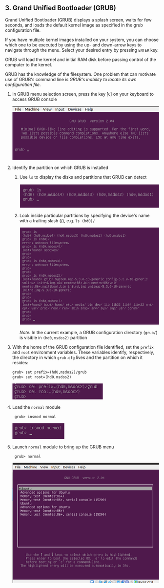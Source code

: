 ## 3. Grand Unified Bootloader (GRUB)

Grand Unified Bootloader (GRUB) displays a splash screen, waits for few seconds, and loads the default kernel image as specified in the grub configuration file.

If you have multiple kernel images installed on your system, you can choose which one to be executed by using the up- and down-arrow keys to navigate through the menu. Select your desired entry by pressing `ENTER` key. 

GRUB will load the kernel and initial RAM disk before passing control of the computer to the kernel.

GRUB has the knowledge of the filesystem. One problem that can motivate use of GRUB's command line is *GRUB's inability to locate its own configuration file*.

1. In GRUB menu selection screen, press the key [`C`] on your keyboard to access GRUB console

    ![GRUB console](../../image/7_grub_console.png)

2. Identify the partition on which GRUB is installed
   1. Use `ls` to display the disks and partitions that GRUB can detect

        ![GRUB `ls` command](../../image/8_grub_ls.png)

    2. Look inside particular partitions by specifying the device's name with a trailing slash (/), e.g. `ls (hd0)/`

        ![Look inside partitions](../../image/9_lookInsidePartition.png)

        *Note:* In the current example, a GRUB configuration directory (`grub/`) is visible in `(hd0,msdos2)` partition

 3. With the home of the GRUB configuration file identified, set the `prefix` and `root` environment variables. These variables identify, respectively, the directory in which `grub.cfg` lives and the partition on which it resides:

        grub> set prefix=(hd0,msdos2)/grub
        grub> set root=(hd0,msdos2)

    ![GRUB environment variables](../../image/10_grub_set_environment_variables.png)

 4. Load the `normal` module

         grub> insmod normal

     ![Load `normal` module](../../image/11_load_normal.png)

 5. Launch `normal` module to bring up the GRUB menu

         grub> normal

     ![](../../image/12_launch_normal.png)
